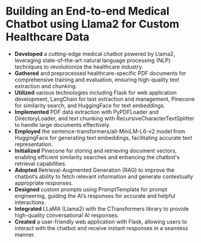 # Building an End-to-end Medical Chatbot using Llama2 for Custom Healthcare Data 

- **Developed** a cutting-edge medical chatbot powered by Llama2, leveraging state-of-the-art natural language processing (NLP) techniques to revolutionize the healthcare industry.
- **Gathered** and preprocessed healthcare-specific PDF documents for comprehensive training and evaluation, ensuring high-quality text extraction and chunking.
- **Utilized** various technologies including Flask for web application development, LangChain for text extraction and management, Pinecone for similarity search, and HuggingFace for text embeddings.
- **Implemented** PDF data extraction with PyPDFLoader and DirectoryLoader, and text chunking with RecursiveCharacterTextSplitter to handle large documents effectively.
- **Employed** the sentence-transformers/all-MiniLM-L6-v2 model from HuggingFace for generating text embeddings, facilitating accurate text representation.
- **Initialized** Pinecone for storing and retrieving document vectors, enabling efficient similarity searches and enhancing the chatbot's retrieval capabilities.
- **Adopted** Retrieval-Augmented Generation (RAG) to improve the chatbot’s ability to fetch relevant information and generate contextually appropriate responses.
- **Designed** custom prompts using PromptTemplate for prompt engineering, guiding the AI’s responses for accurate and helpful interactions.
- **Integrated** LLaMA (Llama2) with the CTransformers library to provide high-quality conversational AI responses.
- **Created** a user-friendly web application with Flask, allowing users to interact with the chatbot and receive instant responses in a seamless manner.

